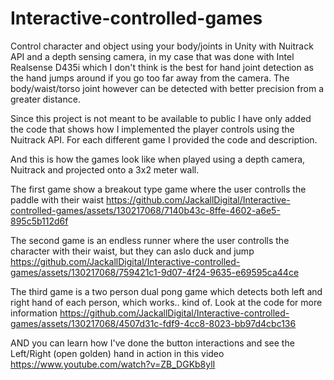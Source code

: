 # Interactive-controlled-games
Control character and object using your body/joints in Unity with Nuitrack API and a depth sensing camera, in my case that was done with Intel Realsense D435i
which I don't think is the best for hand joint detection as the hand jumps around if you go too far away from the camera. The body/waist/torso joint however
can be detected with better precision from a greater distance.

Since this project is not meant to be available to public I have only added the code that shows how I implemented the player controls using the Nuitrack API.
For each different game I provided the code and description.

And this is how the games look like when played using a depth camera, Nuitrack and projected onto a 3x2 meter wall.

The first game show a breakout type game where the user controlls the paddle with their waist
https://github.com/JackallDigital/Interactive-controlled-games/assets/130217068/7140b43c-8ffe-4602-a6e5-895c5b112d6f


The second game is an endless runner where the user controlls the character with their waist, but they can aslo duck and jump
https://github.com/JackallDigital/Interactive-controlled-games/assets/130217068/759421c1-9d07-4f24-9635-e69595ca44ce


The third game is a two person dual pong game which detects both left and right hand of each person, which works.. kind of. Look at the code for more information
https://github.com/JackallDigital/Interactive-controlled-games/assets/130217068/4507d31c-fdf9-4cc8-8023-bb97d4cbc136


AND you can learn how I've done the button interactions and see the Left/Right (open golden) hand in action in this video
https://www.youtube.com/watch?v=ZB_DGKb8ylI
